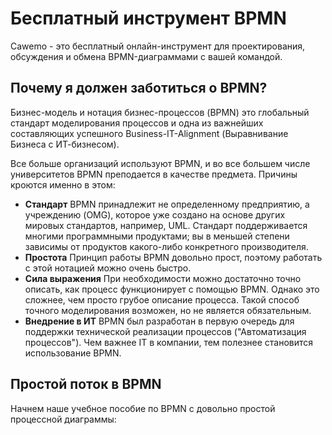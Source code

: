 # Бесплатный инструмент BPMN

Cawemo - это бесплатный онлайн-инструмент для проектирования, обсуждения и обмена BPMN-диаграммами с вашей командой.

## Почему я должен заботиться о BPMN?

Бизнес-модель и нотация бизнес-процессов (BPMN) это глобальный стандарт моделирования процессов и одна из важнейших составляющих успешного Business-IT-Alignment (Выравнивание Бизнеса с ИТ-бизнесом).

Все больше организаций используют BPMN, и во все большем числе университетов BPMN преподается в качестве предмета. Причины кроются именно в этом:



- **Стандарт**
  BPMN принадлежит не определенному предприятию, а учреждению (OMG), которое уже создано на основе других мировых стандартов, например, UML. Стандарт поддерживается многими программными продуктами; вы в меньшей степени зависимы от продуктов какого-либо конкретного производителя.
- **Простота**
  Принцип работы BPMN довольно прост, поэтому работать с этой нотацией можно очень быстро.
- **Сила выражения** 
  При необходимости можно достаточно точно описать, как процесс функционирует с помощью BPMN. Однако это сложнее, чем просто грубое описание процесса. Такой способ точного моделирования возможен, но не является обязательным.
- **Внедрение в ИТ**
  BPMN был разработан в первую очередь для поддержки технической реализации процессов ("Автоматизация процессов"). Чем важнее IT в компании, тем полезнее становится использование BPMN.

## Простой поток в BPMN

Начнем наше учебное пособие по BPMN с довольно простой процессной диаграммы:

